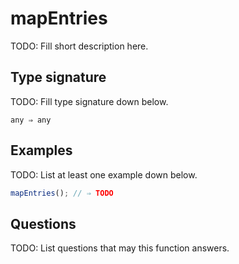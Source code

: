 # mapEntries

TODO: Fill short description here.

## Type signature

TODO: Fill type signature down below.

```
any ⇒ any
```

## Examples

TODO: List at least one example down below.

```javascript
mapEntries(); // ⇒ TODO
```

## Questions

TODO: List questions that may this function answers.
